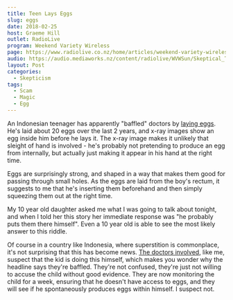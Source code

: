 ```yaml
---
title: Teen Lays Eggs
slug: eggs
date: 2018-02-25
host: Graeme Hill
outlet: RadioLive
program: Weekend Variety Wireless
page: https://www.radiolive.co.nz/home/articles/weekend-variety-wireless/2018/02/skeptical-thoughts--laying-eggs--animal-quackery-and-the-spaghet.html
audio: https://audio.mediaworks.nz/content/radiolive/WVWSun/Skeptical_Thoughts.mp3
layout: Post
categories:
  - Skepticism
tags:
  - Scam
  - Magic
  - Egg
---
```


An Indonesian teenager has apparently "baffled" doctors by [laying eggs](http://www.nzherald.co.nz/world/news/article.cfm?c_id=2&objectid=12001160). He's laid about 20 eggs over the last 2 years, and x-ray images show an egg inside him before he lays it. The x-ray image makes it unlikely that sleight of hand is involved - he's probably not pretending to produce an egg from internally, but actually just making it appear in his hand at the right time.

<!-- more -->

Eggs are surprisingly strong, and shaped in a way that makes them good for passing through small holes. As the eggs are laid from the boy's rectum, it suggests to me that he's inserting them beforehand and then simply squeezing them out at the right time.

My 10 year old daughter asked me what I was going to talk about tonight, and when I told her this story her immediate response was "he probably puts them there himself". Even a 10 year old is able to see the most likely answer to this riddle.

Of course in a country like Indonesia, where superstition is commonplace, it's not surprising that this has become news. [The doctors involved](https://www.dailystar.co.uk/news/weird-news/683474/Human-Laying-Eggs-Chicken-Indonesia-Akmal-Hospital-Real-Pictures-Insertion-Gowa-Rectum), like me, suspect that the kid is doing this himself, which makes you wonder why the headline says they're baffled. They're not confused, they're just not willing to accuse the child without good evidence. They are now monitoring the child for a week, ensuring that he doesn't have access to eggs, and they will see if he spontaneously produces eggs within himself. I suspect not.
